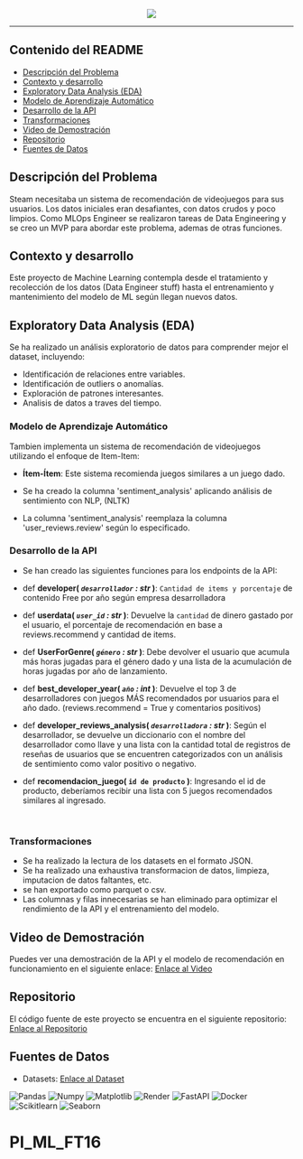 <p align=center><img src=https://d31uz8lwfmyn8g.cloudfront.net/Assets/logo-henry-white-lg.png><p>

 

<hr>  

## Contenido del README

- [Descripción del Problema](#descripción-del-problema)
- [Contexto y desarrollo](#Contexto-y-desarrollo)
- [Exploratory Data Analysis (EDA)](#exploratory-data-analysis-(EDA))
- [Modelo de Aprendizaje Automático](#modelo-de-aprendizaje-automático)
- [Desarrollo de la API](#Desarrollo-de-la-API)
- [Transformaciones](#Transformaciones)
- [Video de Demostración](#video-de-demostración)
- [Repositorio](#repositorio)
- [Fuentes de Datos](#fuentes-de-datos)

## Descripción del Problema

Steam necesitaba un sistema de recomendación de videojuegos para sus usuarios. Los datos iniciales eran desafiantes, con datos crudos y poco limpios. Como MLOps Engineer se realizaron tareas de Data Engineering y se creo un MVP para abordar este problema, ademas de otras funciones.
## Contexto y desarrollo

Este proyecto de Machine Learning contempla desde el tratamiento y recolección de los datos (Data Engineer stuff) hasta el entrenamiento y mantenimiento del modelo de ML según llegan nuevos datos.

## Exploratory Data Analysis (EDA)

Se ha realizado un análisis exploratorio de datos para comprender mejor el dataset, incluyendo:

- Identificación de relaciones entre variables.
- Identificación de outliers o anomalías.
- Exploración de patrones interesantes.
- Analisis de datos a traves del tiempo.

### Modelo de Aprendizaje Automático

Tambien implementa un sistema de recomendación de videojuegos utilizando el enfoque de Item-Item:

- **Ítem-Ítem**: Este sistema recomienda juegos similares a un juego dado.

- Se ha creado la columna 'sentiment_analysis' aplicando análisis de sentimiento con NLP, (NLTK)
- La columna 'sentiment_analysis' reemplaza la columna 'user_reviews.review' según lo especificado.

 

### Desarrollo de la API

- Se han creado las siguientes funciones para los endpoints de la API:

+ def **developer( *`desarrollador` : str* )**:
    `Cantidad de items y porcentaje` de contenido Free por año según empresa desarrolladora

+ def **userdata( *`user_id` : str* )**:
    Devuelve la `cantidad` de dinero gastado por el usuario, el porcentaje de recomendación en base a reviews.recommend y cantidad de items. 

+ def **UserForGenre( *`género` : str* )**:
    Debe devolver el usuario que acumula más horas jugadas para el género dado y una lista de la acumulación de horas jugadas por año de lanzamiento.

+ def **best_developer_year( *`año` : int* )**:
    Devuelve el top 3 de desarrolladores con juegos MÁS recomendados por usuarios para el año dado. (reviews.recommend = True y comentarios positivos)

+ def **developer_reviews_analysis( *`desarrolladora` : str* )**:
    Según el desarrollador, se devuelve un diccionario con el nombre del desarrollador como llave y una lista con la cantidad total de registros de reseñas de usuarios que se encuentren categorizados con un análisis de sentimiento como valor positivo o negativo.


+ def **recomendacion_juego( `id de producto`  )**:
   Ingresando el id de producto, deberíamos recibir una lista con 5 juegos recomendados similares al ingresado.
<br/>


### Transformaciones 

- Se ha realizado la lectura de los datasets en el formato JSON.
- Se ha realizado una exhaustiva transformacion de datos, limpieza, imputacion de datos faltantes, etc.
- se han exportado como parquet o csv.
- Las columnas y filas innecesarias se han eliminado para optimizar el rendimiento de la API y el entrenamiento del modelo.







## Video de Demostración

Puedes ver una demostración de la API y el modelo de recomendación en funcionamiento en el siguiente enlace: [Enlace al Video](https://www.youtube.com/)

## Repositorio

El código fuente de este proyecto se encuentra en el siguiente repositorio: [Enlace al Repositorio](https://github.com/juan123531/)

## Fuentes de Datos

- Datasets: [Enlace al Dataset](https://drive.google.com/drive/folders/1HqBG2-sUkz_R3h1dZU5F2uAzpRn7BSpj)

![Pandas](https://img.shields.io/badge/-Pandas-333333?style=flat&logo=pandas)
![Numpy](https://img.shields.io/badge/-Numpy-333333?style=flat&logo=numpy)
![Matplotlib](https://img.shields.io/badge/-Matplotlib-333333?style=flat&logo=matplotlib)
![Render](https://img.shields.io/badge/-Render-333333?style=flat&logo=render)
![FastAPI](https://img.shields.io/badge/-FastAPI-333333?style=flat&logo=fastapi)
![Docker](https://img.shields.io/badge/-Docker-333333?style=flat&logo=docker)
![Scikitlearn](https://img.shields.io/badge/-Scikitlearn-333333?style=flat&logo=scikitlearn)
![Seaborn](https://img.shields.io/badge/-Seaborn-333333?style=flat&logo=seaborn)
# PI_ML_FT16
